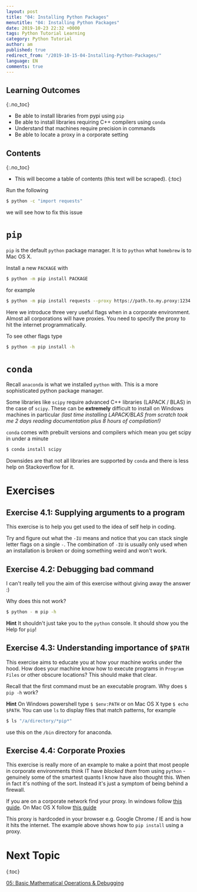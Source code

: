 ```yaml
---
layout: post
title: "04: Installing Python Packages"
menutitle: "04: Installing Python Packages"
date: 2019-10-23 22:32 +0000
tags: Python Tutorial Learning
category: Python Tutorial
author: am
published: true
redirect_from: "/2019-10-15-04-Installing-Python-Packages/"
language: EN
comments: true
---
```


## Learning Outcomes
{:.no_toc}

 - Be able to install libraries from pypi using `pip`
 - Be able to install libraries requiring C++ compilers using `conda`
 - Understand that machines require precision in commands
 - Be able to locate a proxy in a corporate setting

## Contents
{:.no_toc}

* This will become a table of contents (this text will be scraped).
{:toc}

Run the following

```sh
$ python -c "import requests"
```

we will see how to fix this issue


# `pip`

`pip` is the default `python` package manager. It is to `python` what `homebrew` is to Mac OS X.

Install a new `PACKAGE` with

```sh
$ python -m pip install PACKAGE
```

for example

```sh
$ python -m pip install requests --proxy https://path.to.my.proxy:1234 -IU
```

Here we introduce three very useful flags when in a corporate environment. Almost all corporations will have proxies. You need to specify the proxy to hit the internet programmatically.

To see other flags type

```sh
$ python -m pip install -h
```

# `conda`
Recall `anaconda` is what we installed `python` with. This is a more sophisticated python package manager.

Some libraries like `scipy` require advanced C++ libraries (LAPACK / BLAS) in the case of `scipy`. These can be **extremely** difficult to install on Windows machines in particular *(last time installing LAPACK/BLAS from scratch took me 2 days reading documentation plus 8 hours of compilation!)*

`conda` comes with prebuilt versions and compilers which mean you get scipy in under a minute

```sh
$ conda install scipy
```

Downsides are that not all libraries are supported by `conda` and there is less help on Stackoverflow for it.


# Exercises

## Exercise 4.1: Supplying arguments to a program
This exercise is to help you get used to the idea of self help in coding.

Try and figure out what the `-IU` means and notice that you can stack single letter flags on a single `-`. The combination of `-IU` is usually only used when an installation is broken or doing something weird and won't work.

## Exercise 4.2: Debugging bad command
I can't really tell you the aim of this exercise without giving away the answer :)

Why does this not work?

```sh
$ python - m pip -h
```

**Hint** It shouldn't just take you to the `python` console. It should show you the Help for `pip`!

## Exercise 4.3: Understanding importance of `$PATH`
This exercise aims to educate you at how your machine works under the hood. How does your machine know how to execute programs in `Program Files` or other obscure locations? This should make that clear.

Recall that the first command must be an executable program. Why does `$ pip -h` work?

**Hint** On Windows powershell type `$ $env:PATH` or on Mac OS X type `$ echo $PATH`.
You can use `ls` to display files that match patterns, for example

```sh
$ ls "/a/directory/*pip*"
```

use this on the `/bin` directory for anaconda.

## Exercise 4.4: Corporate Proxies
This exercise is really more of an example to make a point that most people in corporate environments think IT have *blocked them* from using `python` - genuinely some of the smartest quants I know have also thought this. When in fact it's nothing of the sort. Instead it's just a symptom of being behind a firewall.

If you are on a corporate network find your proxy. In windows follow [this guide](https://superuser.com/a/346376). On Mac OS X follow [this guide](https://askubuntu.com/a/924676)

This proxy is hardcoded in your browser e.g. Google Chrome / IE and is how it hits the internet. The example above shows how to `pip install` using a proxy.


# Next Topic
{:toc}

[05: Basic Mathematical Operations & Debugging](https://flipdazed.github.io/blog/python%20tutorial/05-Basic-Mathematical-Operations-and-Debugging)

